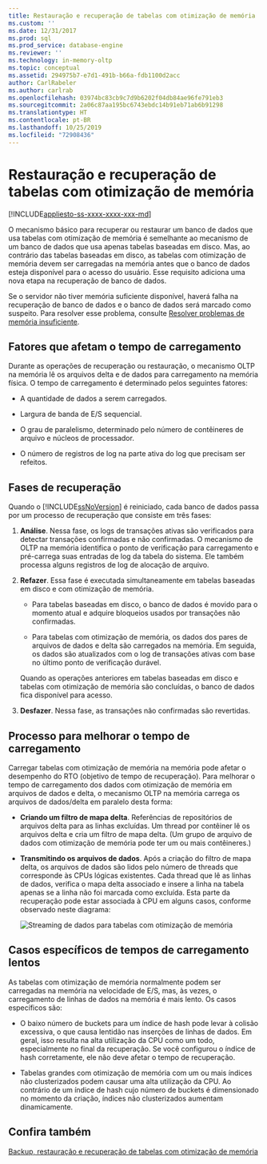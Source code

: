 ```yaml
---
title: Restauração e recuperação de tabelas com otimização de memória | Microsoft Docs
ms.custom: ''
ms.date: 12/31/2017
ms.prod: sql
ms.prod_service: database-engine
ms.reviewer: ''
ms.technology: in-memory-oltp
ms.topic: conceptual
ms.assetid: 294975b7-e7d1-491b-b66a-fdb1100d2acc
author: CarlRabeler
ms.author: carlrab
ms.openlocfilehash: 03974bc83cb9c7d9b6202f04db84ae96fe791eb3
ms.sourcegitcommit: 2a06c87aa195bc6743ebdc14b91eb71ab6b91298
ms.translationtype: HT
ms.contentlocale: pt-BR
ms.lasthandoff: 10/25/2019
ms.locfileid: "72908436"
---
```

# <a name="restore-and-recovery-of-memory-optimized-tables"></a>Restauração e recuperação de tabelas com otimização de memória
[!INCLUDE[appliesto-ss-xxxx-xxxx-xxx-md](../../includes/appliesto-ss-xxxx-xxxx-xxx-md.md)]

O mecanismo básico para recuperar ou restaurar um banco de dados que usa tabelas com otimização de memória é semelhante ao mecanismo de um banco de dados que usa apenas tabelas baseadas em disco. Mas, ao contrário das tabelas baseadas em disco, as tabelas com otimização de memória devem ser carregadas na memória antes que o banco de dados esteja disponível para o acesso do usuário. Esse requisito adiciona uma nova etapa na recuperação de banco de dados.  
  
Se o servidor não tiver memória suficiente disponível, haverá falha na recuperação de banco de dados e o banco de dados será marcado como suspeito. Para resolver esse problema, consulte [Resolver problemas de memória insuficiente](resolve-out-of-memory-issues.md). 
  
## <a name="factors-that-affect-load-time"></a>Fatores que afetam o tempo de carregamento
Durante as operações de recuperação ou restauração, o mecanismo OLTP na memória lê os arquivos delta e de dados para carregamento na memória física. O tempo de carregamento é determinado pelos seguintes fatores:  
  
-   A quantidade de dados a serem carregados.  
  
-   Largura de banda de E/S sequencial.  
  
-   O grau de paralelismo, determinado pelo número de contêineres de arquivo e núcleos de processador.  
  
-   O número de registros de log na parte ativa do log que precisam ser refeitos.  

## <a name="phases-of-recovery"></a>Fases de recuperação
Quando o [!INCLUDE[ssNoVersion](../../includes/ssnoversion-md.md)] é reiniciado, cada banco de dados passa por um processo de recuperação que consiste em três fases:  
  
1.  **Análise**. Nessa fase, os logs de transações ativas são verificados para detectar transações confirmadas e não confirmadas. O mecanismo de OLTP na memória identifica o ponto de verificação para carregamento e pré-carrega suas entradas de log da tabela do sistema. Ele também processa alguns registros de log de alocação de arquivo.  
  
2.  **Refazer**. Essa fase é executada simultaneamente em tabelas baseadas em disco e com otimização de memória.  
  
    - Para tabelas baseadas em disco, o banco de dados é movido para o momento atual e adquire bloqueios usados por transações não confirmadas.  
  
    - Para tabelas com otimização de memória, os dados dos pares de arquivos de dados e delta são carregados na memória. Em seguida, os dados são atualizados com o log de transações ativas com base no último ponto de verificação durável.  
  
    Quando as operações anteriores em tabelas baseadas em disco e tabelas com otimização de memória são concluídas, o banco de dados fica disponível para acesso.  
  
3.  **Desfazer**. Nessa fase, as transações não confirmadas são revertidas.  

## <a name="process-for-improving-load-time"></a>Processo para melhorar o tempo de carregamento
Carregar tabelas com otimização de memória na memória pode afetar o desempenho do RTO (objetivo de tempo de recuperação). Para melhorar o tempo de carregamento dos dados com otimização de memória em arquivos de dados e delta, o mecanismo OLTP na memória carrega os arquivos de dados/delta em paralelo desta forma:  
  
-   **Criando um filtro de mapa delta**. Referências de repositórios de arquivos delta para as linhas excluídas. Um thread por contêiner lê os arquivos delta e cria um filtro de mapa delta. (Um grupo de arquivo de dados com otimização de memória pode ter um ou mais contêineres.)  
  
-   **Transmitindo os arquivos de dados**. Após a criação do filtro de mapa delta, os arquivos de dados são lidos pelo número de threads que corresponde às CPUs lógicas existentes. Cada thread que lê as linhas de dados, verifica o mapa delta associado e insere a linha na tabela apenas se a linha não foi marcada como excluída. Esta parte da recuperação pode estar associada à CPU em alguns casos, conforme observado neste diagrama:  
  
    ![Streaming de dados para tabelas com otimização de memória](../../relational-databases/in-memory-oltp/media/memory-optimized-tables.gif "Streaming de dados para tabelas com otimização de memória")  
  
## <a name="specific-cases-of-slow-load-times"></a>Casos específicos de tempos de carregamento lentos
As tabelas com otimização de memória normalmente podem ser carregadas na memória na velocidade de E/S, mas, às vezes, o carregamento de linhas de dados na memória é mais lento. Os casos específicos são:  
  
-   O baixo número de buckets para um índice de hash pode levar à colisão excessiva, o que causa lentidão nas inserções de linhas de dados. Em geral, isso resulta na alta utilização da CPU como um todo, especialmente no final da recuperação. Se você configurou o índice de hash corretamente, ele não deve afetar o tempo de recuperação.  
  
-   Tabelas grandes com otimização de memória com um ou mais índices não clusterizados podem causar uma alta utilização da CPU. Ao contrário de um índice de hash cujo número de buckets é dimensionado no momento da criação, índices não clusterizados aumentam dinamicamente.  
  
## <a name="see-also"></a>Confira também  
 [Backup, restauração e recuperação de tabelas com otimização de memória](https://msdn.microsoft.com/library/3f083347-0fbb-4b19-a6fb-1818d545e281)  
  
  
